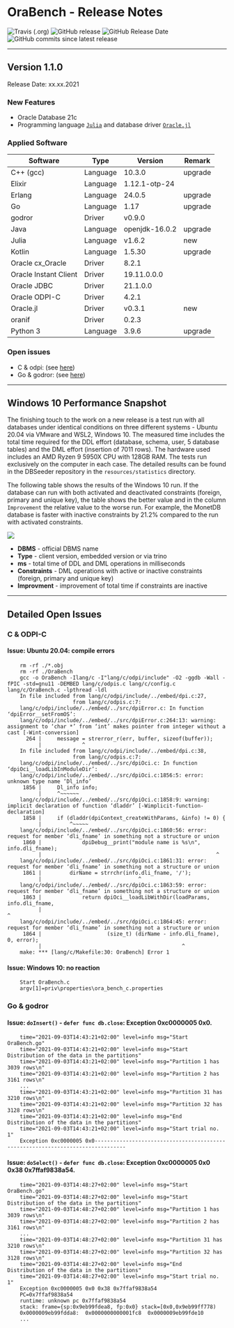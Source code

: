 # OraBench - Release Notes

![Travis (.org)](https://img.shields.io/travis/KonnexionsGmbH/ora_bench.svg?branch=master)
![GitHub release](https://img.shields.io/github/release/KonnexionsGmbH/ora_bench.svg)
![GitHub Release Date](https://img.shields.io/github/release-date/KonnexionsGmbH/ora_bench.svg)
![GitHub commits since latest release](https://img.shields.io/github/commits-since/KonnexionsGmbH/ora_bench/1.1.0.svg)

----

## Version 1.1.0

Release Date: xx.xx.2021

### New Features

- Oracle Database 21c
- Programming language [`Julia`](https://julialang.org) and database driver [`Oracle.jl`](https://github.com/felipenoris/Oracle.jl)

### Applied Software

| Software              | Type     | Version           | Remark |
| ---                   | ---      | ---               | ---    |
| C++ (gcc)             | Language | 10.3.0            | upgrade |
| Elixir                | Language | 1.12.1-otp-24     |   |
| Erlang                | Language | 24.0.5            | upgrade |
| Go                    | Language | 1.17              | upgrade |
| godror                | Driver   | v0.9.0            |   |
| Java                  | Language | openjdk-16.0.2    | upgrade |
| Julia                 | Language | v1.6.2            | new |
| Kotlin                | Language | 1.5.30            | upgrade |
| Oracle cx_Oracle      | Driver   | 8.2.1             |   |
| Oracle Instant Client | Driver   | 19.11.0.0.0       |   |
| Oracle JDBC           | Driver   | 21.1.0.0          |   |
| Oracle ODPI-C         | Driver   | 4.2.1             |   |
| Oracle.jl             | Driver   | v0.3.1            | new |
| oranif                | Driver   | 0.2.3             |   |
| Python 3              | Language | 3.9.6             | upgrade |

### Open issues

- C & odpi: (see [here](#issues_c_odpi))
- Go & godror: (see [here](#issues_go_godror))

----

## Windows 10 Performance Snapshot

The finishing touch to the work on a new release is a test run with all databases under identical conditions on three different systems - Ubuntu 20.04 via VMware and WSL2, Windows 10.
The measured time includes the total time required for the DDL effort (database, schema, user, 5 database tables) and the DML effort (insertion of 7011 rows).
The hardware used includes an AMD Ryzen 9 5950X CPU with 128GB RAM.
The tests run exclusively on the computer in each case.
The detailed results can be found in the DBSeeder repository in the `resources/statistics` directory.

The following table shows the results of the Windows 10 run.
If the database can run with both activated and deactivated constraints (foreign, primary and unique key), the table shows the better value and in the column `Improvement` the relative value to the worse run.
For example, the MonetDB database is faster with inactive constraints by 21.2% compared to the run with activated constraints.

![](resources/.README_images/Perf_Snap_3.0.1_win10.png)

- **DBMS** - official DBMS name
- **Type** - client version, embedded version or via trino
- **ms** - total time of DDL and DML operations in milliseconds
- **Constraints** - DML operations with active or inactive constraints (foreign, primary and unique key)
- **Improvment** - improvement of total time if constraints are inactive

----

## Detailed Open Issues

### <a name="issues_c_odpi"></a> C & ODPI-C

#### Issue: Ubuntu 20.04: compile errors

```
    rm -rf ./*.obj
    rm -rf ./OraBench
    gcc -o OraBench -Ilang/c -I"lang/c/odpi/include" -O2 -ggdb -Wall -fPIC -std=gnu11 -DEMBED lang/c/odpis.c lang/c/config.c lang/c/OraBench.c -lpthread -ldl 
    In file included from lang/c/odpi/include/../embed/dpi.c:27,
                     from lang/c/odpis.c:7:
    lang/c/odpi/include/../embed/../src/dpiError.c: In function ‘dpiError__setFromOS’:
    lang/c/odpi/include/../embed/../src/dpiError.c:264:13: warning: assignment to ‘char *’ from ‘int’ makes pointer from integer without a cast [-Wint-conversion]
      264 |     message = strerror_r(err, buffer, sizeof(buffer));
          |             ^
    In file included from lang/c/odpi/include/../embed/dpi.c:38,
                     from lang/c/odpis.c:7:
    lang/c/odpi/include/../embed/../src/dpiOci.c: In function ‘dpiOci__loadLibInModuleDir’:
    lang/c/odpi/include/../embed/../src/dpiOci.c:1856:5: error: unknown type name ‘Dl_info’
     1856 |     Dl_info info;
          |     ^~~~~~~
    lang/c/odpi/include/../embed/../src/dpiOci.c:1858:9: warning: implicit declaration of function ‘dladdr’ [-Wimplicit-function-declaration]
     1858 |     if (dladdr(dpiContext_createWithParams, &info) != 0) {
          |         ^~~~~~
    lang/c/odpi/include/../embed/../src/dpiOci.c:1860:56: error: request for member ‘dli_fname’ in something not a structure or union
     1860 |             dpiDebug__print("module name is %s\n", info.dli_fname);
          |                                                        ^
    lang/c/odpi/include/../embed/../src/dpiOci.c:1861:31: error: request for member ‘dli_fname’ in something not a structure or union
     1861 |         dirName = strrchr(info.dli_fname, '/');
          |                               ^
    lang/c/odpi/include/../embed/../src/dpiOci.c:1863:59: error: request for member ‘dli_fname’ in something not a structure or union
     1863 |             return dpiOci__loadLibWithDir(loadParams, info.dli_fname,
          |                                                           ^
    lang/c/odpi/include/../embed/../src/dpiOci.c:1864:45: error: request for member ‘dli_fname’ in something not a structure or union
     1864 |                     (size_t) (dirName - info.dli_fname), 0, error);
          |                                             ^
    make: *** [lang/c/Makefile:30: OraBench] Error 1
```

#### Issue: Windows 10: no reaction

```
    Start OraBench.c
    argv[1]=priv\properties\ora_bench_c.properties
```

### <a name="issues_go_godror"></a> Go & godror

#### Issue: `doInsert()` - `defer func db.close`: Exception 0xc0000005 0x0.

```
    time="2021-09-03T14:43:21+02:00" level=info msg="Start OraBench.go"
    time="2021-09-03T14:43:21+02:00" level=info msg="Start Distribution of the data in the partitions"
    time="2021-09-03T14:43:21+02:00" level=info msg="Partition 1 has  3039 rows\n"
    time="2021-09-03T14:43:21+02:00" level=info msg="Partition 2 has  3161 rows\n"
    ...
    time="2021-09-03T14:43:21+02:00" level=info msg="Partition 31 has  3210 rows\n"
    time="2021-09-03T14:43:21+02:00" level=info msg="Partition 32 has  3128 rows\n"
    time="2021-09-03T14:43:21+02:00" level=info msg="End   Distribution of the data in the partitions"
    time="2021-09-03T14:43:21+02:00" level=info msg="Start trial no. 1"
    Exception 0xc0000005 0x0--------------------------------------------------------------------------------
```

#### Issue: `doSelect()` - `defer func db.close`: Exception 0xc0000005 0x0 0x38 0x7ffaf9838a54.

```
    time="2021-09-03T14:48:27+02:00" level=info msg="Start OraBench.go"
    time="2021-09-03T14:48:27+02:00" level=info msg="Start Distribution of the data in the partitions"
    time="2021-09-03T14:48:27+02:00" level=info msg="Partition 1 has  3039 rows\n"
    time="2021-09-03T14:48:27+02:00" level=info msg="Partition 2 has  3161 rows\n"
    ...
    time="2021-09-03T14:48:27+02:00" level=info msg="Partition 31 has  3210 rows\n"
    time="2021-09-03T14:48:27+02:00" level=info msg="Partition 32 has  3128 rows\n"
    time="2021-09-03T14:48:27+02:00" level=info msg="End   Distribution of the data in the partitions"
    time="2021-09-03T14:48:27+02:00" level=info msg="Start trial no. 1"
    Exception 0xc0000005 0x0 0x38 0x7ffaf9838a54
    PC=0x7ffaf9838a54
    runtime: unknown pc 0x7ffaf9838a54
    stack: frame={sp:0x9eb99fdea8, fp:0x0} stack=[0x0,0x9eb99ff778)
    0x0000009eb99fdda8:  0x0000000000001fc8  0x0000009eb99fde10
    ...
```
